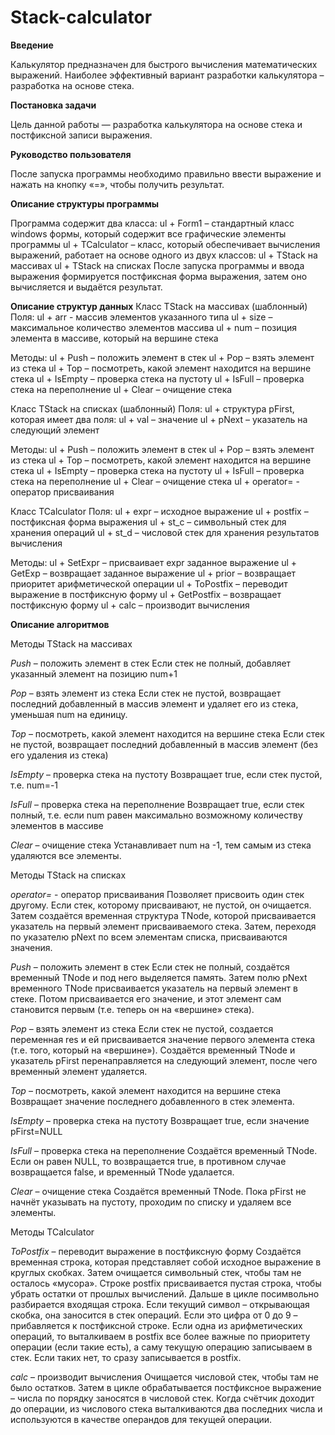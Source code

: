 # Stack-calculator
**Введение**

Калькулятор предназначен для быстрого вычисления математических выражений. Наиболее эффективный вариант разработки калькулятора – разработка на основе стека.

**Постановка задачи**

Цель данной работы — разработка калькулятора на основе стека и постфиксной записи выражения.

**Руководство пользователя**

После запуска программы необходимо правильно ввести выражение и нажать на кнопку «=», чтобы получить результат.

**Описание структуры программы**

Программа содержит два класса:
ul +	Form1 – стандартный класс windows формы, который содержит все графические элементы программы
ul +	TCalculator – класс, который обеспечивает вычисления выражений, работает на основе одного из двух классов:
  ul +	TStack на массивах
  ul +	TStack на списках
После запуска программы и ввода выражения формируется постфиксная форма выражения, затем оно вычисляется и выдаётся результат.

**Описание структур данных**
Класс TStack на массивах (шаблонный)
Поля:
ul +	arr - массив элементов указанного типа
ul +	size – максимальное количество элементов массива
ul +	num – позиция элемента в массиве, который на вершине стека

Методы:
ul +	Push – положить элемент в стек
ul +	Pop – взять элемент из стека
ul +	Top – посмотреть, какой элемент находится на вершине стека
ul +	IsEmpty – проверка стека на пустоту
ul +	IsFull – проверка стека на переполнение
ul +	Clear – очищение стека

Класс TStack на списках (шаблонный)
Поля:
ul +	структура pFirst, которая имеет два поля:
  ul +	val – значение
  ul +	pNext – указатель на следующий элемент

Методы:
ul +	Push – положить элемент в стек
ul +	Pop – взять элемент из стека
ul +	Top – посмотреть, какой элемент находится на вершине стека
ul +	IsEmpty – проверка стека на пустоту
ul +	IsFull – проверка стека на переполнение
ul +	Clear – очищение стека
ul +	operator= - оператор присваивания

Класс TCalculator
Поля:
ul +	expr – исходное выражение
ul +	postfix – постфиксная форма выражения
ul +	st_c – символьный стек для хранения операций
ul +	st_d – числовой стек для хранения результатов вычисления

Методы:
ul +	SetExpr – присваивает expr заданное выражение
ul +	GetExp – возвращает заданное выражение
ul +	prior – возвращает приоритет арифметической операции
ul +	ToPostfix – переводит выражение в постфиксную форму
ul +	GetPostfix – возвращает постфиксную форму
ul +	calc – производит вычисления

**Описание алгоритмов**

Методы  TStack на массивах

*Push* – положить элемент в стек
Если стек не полный, добавляет указанный элемент на позицию num+1
 
*Pop* – взять элемент из стека
Если стек не пустой, возвращает последний добавленный в массив элемент и удаляет его из стека, уменьшая num на единицу.

*Top* – посмотреть, какой элемент находится на вершине стека
Если стек не пустой, возвращает последний добавленный в массив элемент (без его удаления из стека)

*IsEmpty* – проверка стека на пустоту
Возвращает true, если стек пустой, т.е. num=-1

*IsFull* – проверка стека на переполнение
Возвращает true, если стек полный, т.е. если num равен максимально возможному количеству элементов в массиве

*Clear* – очищение стека
 Устанавливает num на -1, тем самым из стека удаляются все элементы.

Методы  TStack на списках

*operator=* - оператор присваивания
Позволяет присвоить один стек другому. Если стек, которому присваивают, не пустой, он очищается. Затем создаётся временная структура TNode, которой присваивается указатель на первый элемент присваиваемого стека. Затем, переходя по указателю pNext по всем элементам списка, присваиваются значения.

*Push* – положить элемент в стек
Если стек не полный, создаётся временный TNode и под него выделяется память. Затем полю pNext временного TNode присваивается указатель на первый элемент в стеке. Потом присваивается его значение, и этот элемент сам становится первым (т.е. теперь он на «вершине» стека).

*Pop* – взять элемент из стека
Если стек не пустой, создается переменная res и ей присваивается значение первого элемента стека (т.е. того, который на «вершине»). Создаётся временный TNode и указатель pFirst перенаправляется на следующий элемент, после чего временный элемент удаляется.

*Top* – посмотреть, какой элемент находится на вершине стека
Возвращает значение последнего добавленного в стек элемента.

*IsEmpty* – проверка стека на пустоту
Возвращает true, если значение pFirst=NULL

*IsFull* – проверка стека на переполнение
Создаётся временный TNode. Если он равен NULL, то возвращается true, в противном случае возвращается false, и временный TNode удалается.

*Clear* – очищение стека
Создаётся временный TNode. Пока pFirst не начнёт указывать на пустоту, проходим по списку и удаляем все элементы.

Методы TCalculator

*ToPostfix* – переводит выражение в постфиксную форму
Создаётся временная строка, которая представляет собой исходное выражение в круглых скобках. Затем очищается символьный стек, чтобы там не осталось «мусора». Строке postfix присваивается пустая строка, чтобы убрать остатки от прошлых вычислений. Дальше в цикле посимвольно разбирается входящая строка. 
Если текущий символ – открывающая скобка, она заносится в стек операций. Если это цифра от 0 до 9 – прибавляется к постфиксной строке. Если одна из арифметических операций, то выталкиваем в postfix все более важные по приоритету операции (если такие есть), а саму текущую операцию записываем в стек. Если таких нет, то сразу записывается в postfix.

*calc* – производит вычисления
Очищается числовой стек, чтобы там не было остатков. Затем в цикле обрабатывается постфиксное выражение – числа по порядку заносятся в числовой стек. Когда счётчик доходит до операции, из числового стека выталкиваются два последних числа и используются в качестве операндов для текущей операции.
